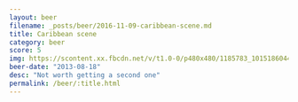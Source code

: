 ```yaml
---
layout: beer
filename: _posts/beer/2016-11-09-caribbean-scene.md
title: Caribbean scene
category: beer
score: 5
img: https://scontent.xx.fbcdn.net/v/t1.0-0/p480x480/1185783_10151860443868745_1132451963_n.jpg?oh=7ff4067fd81a5fc5c8a199e60d0c3ef0&oe=5A0CDE81
beer-date: "2013-08-18"
desc: "Not worth getting a second one"
permalink: /beer/:title.html
---
```

